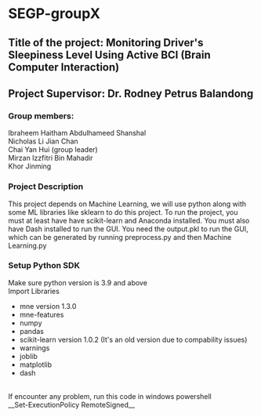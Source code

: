 # SEGP-groupX
## Title of the project: Monitoring Driver's Sleepiness Level Using Active BCI (Brain Computer Interaction)
## Project Supervisor:   Dr. Rodney Petrus Balandong
### Group members:    
Ibraheem Haitham Abdulhameed Shanshal <br>
Nicholas Li Jian Chan <br>
Chai Yan Hui  (group leader) <br>
Mirzan Izzfitri Bin Mahadir <br>
Khor Jinming <br>

### Project Description
This project depends on Machine Learning, we will use python along with some ML libraries like sklearn to do this project.
To run the project, you must at least have have scikit-learn and Anaconda installed. You must also have Dash installed to run the GUI.
You need the output.pkl to run the GUI, which can be generated by running preprocess.py and then Machine Learning.py

### Setup Python SDK
Make sure python version is 3.9 and above <br>
Import Libraries<br>
* mne version 1.3.0
* mne-features
* numpy
* pandas
* scikit-learn version 1.0.2 (It's an old version due to compability issues)
* warnings
* joblib
* matplotlib
* dash
<br>
If encounter any problem, run this code in windows powershell <br>
__Set-ExecutionPolicy RemoteSigned__
